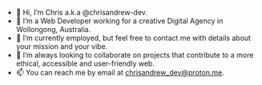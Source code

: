 - 👋 Hi, I’m Chris a.k.a @chrisandrew-dev.
- 👀 I’m a Web Developer working for a creative Digital Agency in Wollongong, Australia.
- 🌱 I’m currently employed, but feel free to contact me with details about your mission and your vibe.
- 💞️ I’m always looking to collaborate on projects that contribute to a more ethical, accessible and user-friendly web.
- 📫 You can reach me by email at chrisandrew_dev@proton.me.
